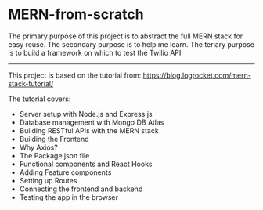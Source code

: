 # MERN-from-scratch

The primary purpose of this project is to abstract the full MERN stack for easy reuse. 
The secondary purpose is to help me learn.
The teriary purpose is to build a framework on which to test the Twilio API. 

---------------------------------------------------------------------------------------

This project is based on the tutorial from:
https://blog.logrocket.com/mern-stack-tutorial/

The tutorial covers:
- Server setup with Node.js and Express.js
- Database management with Mongo DB Atlas
- Building RESTful APIs with the MERN stack
- Building the Frontend
- Why Axios?
- The Package.json file
- Functional components and React Hooks
- Adding Feature components
- Setting up Routes
- Connecting the frontend and backend
- Testing the app in the browser
